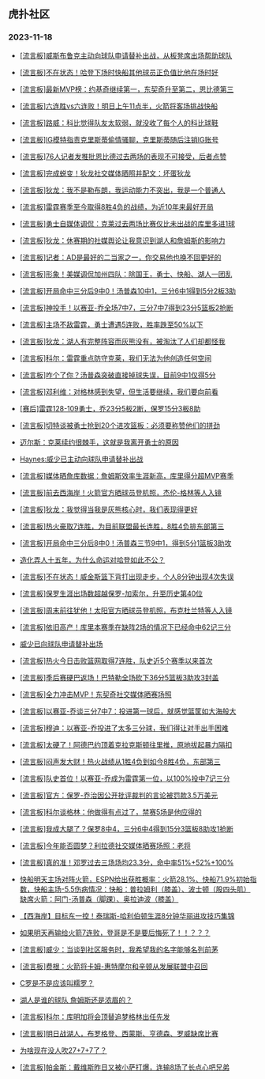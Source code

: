 ## 虎扑社区 
### 2023-11-18

+ [[流言板]威斯布鲁克主动向球队申请替补出战，从板凳席出场帮助球队](https://bbs.hupu.com/623119255.html)

+ [[流言板]不在状态！哈登下场时快船其他球员正负值比他在场时好](https://bbs.hupu.com/623118597.html)

+ [[流言板]最新MVP榜：约基奇继续第一，东契奇升至第二，恩比德第三](https://bbs.hupu.com/623118646.html)

+ [[流言板]六连胜vs六连败！明日上午11点半，火箭将客场挑战快船](https://bbs.hupu.com/623117912.html)

+ [[流言板]路威：科比觉得队友太软弱，就没收了每个人的科比球鞋](https://bbs.hupu.com/623114342.html)

+ [[流言板]IG模特指责克里斯蒂偷情骚聊，克里斯蒂随后注销IG账号](https://bbs.hupu.com/623113853.html)

+ [[流言板]76人记者发推批恩比德过去两场的表现不可接受，后者点赞](https://bbs.hupu.com/623115488.html)

+ [[流言板]完成蜕变！狄龙社交媒体晒照并配文：坏蛋狄龙](https://bbs.hupu.com/623116890.html)

+ [[流言板]狄龙：我不是勒布朗，我运动能力不突出，我是一个普通人](https://bbs.hupu.com/623112796.html)

+ [[流言板]雷霆赛季至今取得8胜4负的战绩，为近10年来最好开局](https://bbs.hupu.com/623115303.html)

+ [[流言板]勇士自媒体调侃：克莱过去两场比赛仅比未出战的库里多进1球](https://bbs.hupu.com/623112314.html)

+ [[流言板]狄龙：休赛期的社媒舆论让我意识到湖人和詹姆斯的影响力](https://bbs.hupu.com/623112682.html)

+ [[流言板]记者：AD是最好的二当家之一，你交易他也换不回更好的](https://bbs.hupu.com/623113444.html)

+ [[流言板]形象！美媒调侃加州四队：除国王，勇士、快船、湖人一团乱](https://bbs.hupu.com/623112025.html)

+ [[流言板]开局命中三分后9中0！汤普森10中1，三分6中1得到5分2板3助](https://bbs.hupu.com/623111670.html)

+ [[流言板]神投手！以赛亚-乔全场7中7，三分7中7得到23分5篮板2抢断](https://bbs.hupu.com/623111746.html)

+ [[流言板]主场不敌雷霆，勇士遭遇5连败，胜率跌至50%以下](https://bbs.hupu.com/623111657.html)

+ [[流言板]狄龙：湖人有完整阵容而灰熊没有，被淘汰了人们却都怪我](https://bbs.hupu.com/623112455.html)

+ [[流言板]科尔：雷霆重点防守克莱，我们无法为他创造任何空间](https://bbs.hupu.com/623113770.html)

+ [[流言板]咋个了你？汤普森突破直接掉球失误，目前9中1仅得5分](https://bbs.hupu.com/623110847.html)

+ [[流言板]邓利维：对格林感到失望，但生活要继续，我们要向前看](https://bbs.hupu.com/623113654.html)

+ [[赛后]雷霆128-109勇士，乔23分5板2断，保罗15分3板8助](https://bbs.hupu.com/623111575.html)

+ [[流言板]切特谈被勇士抢到20个进攻篮板：必须要称赞他们的拼劲](https://bbs.hupu.com/623115883.html)

+ [迈尔斯：克莱续约很棘手，这就是我离开勇士的原因](https://bbs.hupu.com/623111707.html)

+ [Haynes:威少已主动向球队申请替补出战](https://bbs.hupu.com/623119251.html)

+ [[流言板]媒体晒詹库数据：詹姆斯效率生涯新高，库里得分超MVP赛季](https://bbs.hupu.com/623111604.html)

+ [[流言板]前去西海岸！火箭官方晒球员登机照，杰伦-格林等人入镜](https://bbs.hupu.com/623117725.html)

+ [[流言板]狄龙：我觉得当我是灰熊核心时，我们表现得更好](https://bbs.hupu.com/623112253.html)

+ [[流言板]热火豪取7连胜，为目前联盟最长连胜，8胜4负排东部第三](https://bbs.hupu.com/623108713.html)

+ [[流言板]开局命中三分后8中0！汤普森三节9中1，得到5分1篮板3助攻](https://bbs.hupu.com/623110909.html)

+ [造化弄人十五年，为什么命运对哈登如此不公？](https://bbs.hupu.com/623117471.html)

+ [[流言板]不在状态！威金斯篮下背打出现走步，个人8分钟出现4次失误](https://bbs.hupu.com/623109062.html)

+ [[流言板]保罗生涯出场数超越保罗-加索尔，升至历史第40位](https://bbs.hupu.com/623115380.html)

+ [[流言板]周末前往犹他！太阳官方晒球员登机照，布克杜兰特等人入镜](https://bbs.hupu.com/623115850.html)

+ [[流言板]依旧高产！库里本赛季在缺阵2场的情况下已经命中62记三分](https://bbs.hupu.com/623119066.html)

+ [威少已向球队申请替补出场](https://bbs.hupu.com/623119250.html)

+ [[流言板]热火今日击败篮网取得7连胜，队史近5个赛季以来首次](https://bbs.hupu.com/623118984.html)

+ [[流言板]季后赛硬巴返场！巴特勒全场砍下36分5篮板3助攻3封盖](https://bbs.hupu.com/623108384.html)

+ [[流言板]全力冲击MVP！东契奇社交媒体晒赛场照](https://bbs.hupu.com/623116991.html)

+ [[流言板]以赛亚-乔谈三分7中7：投进第一球后，就感觉篮筐如大海般大](https://bbs.hupu.com/623115770.html)

+ [[流言板]穆迪：以赛亚-乔投进了太多三分球，我们得让对手出手困难](https://bbs.hupu.com/623118743.html)

+ [[流言板]太硬了！阿德巴约顶着克拉克斯顿往里推，原地拔起暴力隔扣](https://bbs.hupu.com/623107955.html)

+ [[流言板]闷声发大财！热火战绩从1胜4负到如今8胜4负，东部第三](https://bbs.hupu.com/623108439.html)

+ [[流言板]队史首位！以赛亚-乔成为雷霆第一位，以100%投中7记三分](https://bbs.hupu.com/623112154.html)

+ [[流言板]官方：保罗-乔治因公开批评裁判的言论被罚款3.5万美元](https://bbs.hupu.com/623107505.html)

+ [[流言板]科尔谈格林：他做得有点过了，禁赛5场是他应得的](https://bbs.hupu.com/623106973.html)

+ [[流言板]我成大腿了？保罗8中4，三分6中4得到15分3篮板8助攻1抢断](https://bbs.hupu.com/623111680.html)

+ [[流言板]今年能否圆梦？利拉德社交媒体晒赛场照：老将](https://bbs.hupu.com/623116817.html)

+ [[流言板]真的准！邓罗过去三场场均23.3分，命中率51%+52%+100%](https://bbs.hupu.com/623108800.html)

+ [快船明天主场对阵火箭，ESPN给出获胜概率：火箭28.1%、快船71.9%初始指数，快船主场-5.5伤病情况：快船：普拉姆利（膝盖）、波士顿（股四头肌）缺席火箭：阿门-汤普森（脚踝）、奥拉迪波（膝盖）](https://bbs.hupu.com/623117319.html)

+ [【西海岸】目标东一控！泰瑞斯-哈利伯顿生涯8分钟华丽进攻技巧集锦](https://bbs.hupu.com/623107028.html)

+ [如果明天再输给火箭7连败，登哥是不是要后悔死了！！？？？](https://bbs.hupu.com/623118135.html)

+ [[流言板]威少：当谈到社区服务时，我希望我的名字能够名列前茅](https://bbs.hupu.com/623106878.html)

+ [[流言板]费根：火箭将卡姆-惠特摩尔和辛顿从发展联盟中召回](https://bbs.hupu.com/623112838.html)

+ [C罗是不是应该叫糯罗？](https://bbs.hupu.com/623116952.html)

+ [湖人是谁的球队 詹姆斯还是浓眉的？](https://bbs.hupu.com/623118505.html)

+ [[流言板]科尔：库明加将会顶替追梦格林出任先发](https://bbs.hupu.com/623106789.html)

+ [[流言板]明日战湖人，布罗格登、西蒙斯、亨德森、罗威缺席比赛](https://bbs.hupu.com/623106840.html)

+ [为啥现在没人吹27+7+7了？](https://bbs.hupu.com/623118856.html)

+ [[流言板]帕金斯：戴维斯昨日又被小萨打爆，连输8场了长点心吧兄弟](https://bbs.hupu.com/623106850.html)

